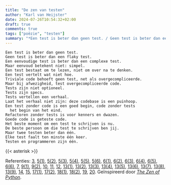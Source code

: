 ```yaml
---
title: "De zen van testen"
author: "Karl van Heijster"
date: 2024-07-26T10:54:32+02:00
draft: true
comments: true
tags: ["poëzie", "testen"]
summary: "*Een test is beter dan geen test. / Geen test is beter dan een flaky test. / Een eenvoudige test is beter dan een complexe test. / Maar eenvoud betekent niet: simpel.*"
---
```


```
Een test is beter dan geen test.
Geen test is beter dan een flaky test.
Een eenvoudige test is beter dan een complexe test.
Maar eenvoud betekent niet: simpel.
Een test bestaat om te lezen, niet om over na te denken.
Een test vertelt wat niet hoe.
Triviale code behoeft geen test, net als overgecompliceerde.
Maar bij afwezigheid, test overgecompliceerde code.
Tests zijn niet optioneel.
Tests zijn specs.
Tests vertellen een verhaal.
Laat het verhaal niet zijn: deze codebase is een puinhoop.
Een test zonder code is een goed begin, code zonder tests 
  het begin van het eind.
Refactoren zonder tests is voor kenners en dwazen.
Goede code is geteste code.
Het beste moment om een test te schrijven is nu.
De beste persoon om die test te schrijven ben jij.
Maar twee testen beter dan één.
Elke test faalt ten minste één keer.
Testen en programmeren zijn één.
```


{{< asterisk >}}


Referenties:
[3](/blog/22/09/tests-als-ontwerpmiddel/ "'Tests als ontwerpmiddel'"),
[5(1)](/blog/22/09/tests-als-documentatie/ "'Tests als documentatie'"), 
[5(2)](/blog/21/09/droger-tests-met-factory-methods/ "'Droger tests met factory methods'"), 
[5(3)](/blog/22/01/hoe-droog-wil-je-je-test-hebben/ "'Hoe droog wil je je test hebben?'"), 
[5(4)](/blog/23/02/waarom-dry-waarom-damp/ "'Waarom DRY? Waarom DAMP?'"), 
[5(5)](/blog/22/12/over-de-volgorde-van-je-unit-tests/ "'Over de volgorde van je unit tests'"), 
[5(6)](/talks/altijd-up-to-date-documentatie-met-maximaal-descriptieve-tests/ "'Altijd up to date documentatie met maximaal descriptieve tests'"),
[6(1)](/blog/22/09/test-driven-code-reviews/ "'Test-Driven Code Reviews'"), 
[6(2)](/blog/22/06/testen-via-de-voordeur/ "'Testen via de voordeur'"), 
[6(3)](/blog/22/09/tests-als-vangnet/ "'Tests als vangnet'"), 
[6(4)](/blog/23/09/drie-vragen-die-elk-pull-request-moet-beantwoorden/ "'Drie vragen die elk pull request moet beantwoorden'"), 
[6(5)](/blog/23/11/waarom-wat-en-hoe/ "'Waarom, wat en hoe'"),
[6(6)](/talks/de-edele-kunst-van-het-pull-request/ "'De edele kunst van het pull request'"),
[7](/blog/21/08/moet-je-dit-willen-testen/ "'Moet je dit willen testen?'"), 
[9(1)](/blog/23/04/tijdreis/ "'Tijdreis'"), 
[9(2)](/blog/21/12/hoe-nooglers-testen-de-norm-maakten/ "'Hoe Nooglers testen de norm maakten'"),
[10](/blog/22/12/tests-zijn-specs/ "'Tests zijn specs'"),
[11](/blog/24/02/tests-vertellen-verhalen/ "'Tests vertellen verhalen'"),
[12](/blog/24/08/wat-zegt-deze-test/ "'Wat zegt deze test?'"),
[13(1)](/blog/22/03/agile-en-test-driven-development/ "'Agile en Test-Driven Development'"),
[13(2)](/blog/22/04/een-test-per-keer/ "'Eén test per keer'"),
[13(3)](/blog/22/04/legacy-code-en-test-driven-development/ "'Legacy code en Test-Driven Development'"),
[13(4)](/blog/22/05/nog-een-reden-om-testgedreven-te-ontwikkelen/ "'Nóg een reden om testgedreven te ontwikkelen'"),
[13(5)](/blog/22/08/test-driven-development-is-een-ontwerpdiscipline/ "'Test-driven development is een ontwerpdiscipline'"),
[13(6)](/blog/23/04/wij-van-tdd-eend/ "'Wij van TDD-eend...'"),
[13(7)](/blog/23/09/coderen-met-luchthaken-en-hijskranen/ "'Coderen met luchthaken en hijskranen'"),
[13(8)](/blog/24/03/tdd-voorbij-de-intro/ "'TDD voorbij de intro'"),
[13(9)](/blog/24/07/testen-is-als-flossen/ "'Testen is als flossen'"),
[14](/blog/22/09/tests-als-vangnet/ "'Tests als vangnet'"),
[15](/blog/24/07/goede-code-is-geteste-code/ "'Goede code is geteste code'"),
[17(1)](/blog/24/05/waarom-testen-testers/ "'Waarom testen testers?'"), 
[17(2)](/talks/waarom-testers-code-moeten-reviewen/ "'Waarom testers code moeten reviewen'"),
[18(1)](/blog/23/07/de-tester-als-code-reviewer/ "'De tester als code reviewer'"), 
[18(2)](/talks/waarom-testers-code-moeten-reviewen/ "'Waarom testers code moeten reviewen'"),
[19](/blog/21/08/breek-je-test/ "'Breek je test'"),
[20](/talks/testen-een-filosofisch-retrospectief/ "'Testen: Een filosofisch retrospectief'").
Geïnspireerd door [*The Zen of Python*](https://peps.python.org/pep-0020/).